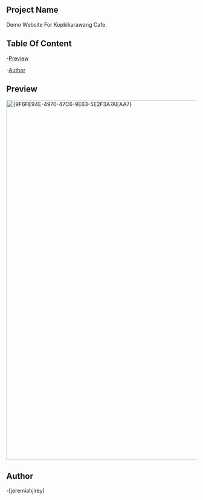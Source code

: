 ## Project Name

Demo Website For Kopkikarawang Cafe.

## Table Of Content

-[Preview](#preview)

-[Author](#author)

## Preview
<img width="950" alt="{9F6FE94E-4970-47C6-9E63-5E2F3A7AEAA7}" src="https://github.com/user-attachments/assets/253a320b-f79c-4c2c-86fb-64646c002652" />




## Author
-[jeremiahjirey]




